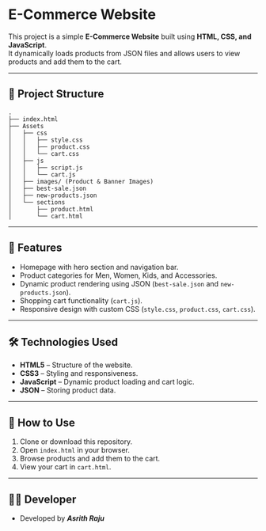 # E-Commerce Website

This project is a simple **E-Commerce Website** built using **HTML, CSS, and JavaScript**.  
It dynamically loads products from JSON files and allows users to view products and add them to the cart.

---

## 📂 Project Structure

```
.
├── index.html
├── Assets
│   ├── css
│   │   ├── style.css
│   │   ├── product.css
│   │   └── cart.css
│   ├── js
│   │   ├── script.js
│   │   └── cart.js
│   ├── images/ (Product & Banner Images)
│   ├── best-sale.json
│   ├── new-products.json
│   └── sections
│       ├── product.html
│       └── cart.html
```

---

## 🚀 Features

- Homepage with hero section and navigation bar.
- Product categories for Men, Women, Kids, and Accessories.
- Dynamic product rendering using JSON (`best-sale.json` and `new-products.json`).
- Shopping cart functionality (`cart.js`).
- Responsive design with custom CSS (`style.css`, `product.css`, `cart.css`).

---

## 🛠️ Technologies Used

- **HTML5** – Structure of the website.
- **CSS3** – Styling and responsiveness.
- **JavaScript** – Dynamic product loading and cart logic.
- **JSON** – Storing product data.

---

## 📖 How to Use

1. Clone or download this repository.  
2. Open `index.html` in your browser.  
3. Browse products and add them to the cart.  
4. View your cart in `cart.html`.  

---



## 👨‍💻 Developer

- Developed by ***Asrith Raju***  
